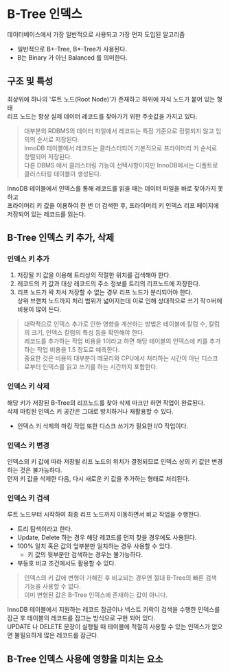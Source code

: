 # B-Tree 인덱스

데이터베이스에서 가장 일반적으로 사용되고 가장 먼저 도입된 알고리즘

- 일반적으로 B+-Tree, B\*-Tree가 사용된다.
- B는 Binary 가 아닌 Balanced 를 의미한다.

## 구조 및 특성

최상위에 하나의 '루트 노드(Root Node)'가 존재하고 하위에 자식 노드가 붙어 있는 형태 <br />
리프 노드는 항상 실제 데이터 레코드를 찾아가기 위한 주솟값을 가지고 있다.

> 대부분의 RDBMS의 데이터 파일에서 레코드는 특정 기준으로 정렬되지 않고 임의의 순서로 저장된다. <br />
> InnoDB 테이블에서 레코드는 클러스터되어 기본적으로 프라이머리 키 순서로 정렬되어 저장된다. <br />
> 다른 DBMS 에서 클러스터링 기능이 선택사항이지만 InnoDB에서는 디폴트로 클러스터링 테이블이 생성된다. <br />

InnoDB 테이블에서 인덱스를 통해 레코드를 읽을 때는 데이터 파일을 바로 찾아가지 못하고 <br />
프라이머리 키 값을 이용하여 한 번 더 검색한 후, 프라이머리 키 인덱스 리프 페이지에 저장되어 있는 레코드를 읽는다.

## B-Tree 인덱스 키 추가, 삭제

### 인덱스 키 추가

1. 저장될 키 값을 이용해 트리상의 적절한 위치를 검색해야 한다.
2. 레코드의 키 값과 대상 레코드의 주소 정보를 트리의 리프노드에 저장한다.
3. 리프 노드가 꽉 차서 저장할 수 없는 경우 리프 노드가 분리되어야 한다. <br />
   상위 브랜치 노드까지 처리 범위가 넓어지는데 이로 인해 상대적으로 쓰기 작ㅇ버에 비용이 많이 든다.

> 대략적으로 인덱스 추가로 인한 영향을 계산하는 방법은 테이블에 칼럼 수, 칼럼의 크기, 인덱스 칼럼의 특성 등을 확인해야 한다. <br />
> 레코드를 추가하는 작업 비용을 1이라고 하면 해당 테이블의 인덱스에 키를 추가하는 작업 비용을 1.5 정도로 예측한다. <br />
> 중요한 것은 비용의 대부분이 메모리와 CPU에서 처리하는 시간이 아닌 디스크로부터 인덱스를 읽고 쓰기를 하는 시간까지 포함한다.

### 인덱스 키 삭제

해당 키가 저장된 B-Tree의 리프노드를 찾아 삭제 마크만 하면 작업이 완료된다. <br />
삭제 마킹된 인덱스 키 공간은 그대로 방치하거나 재활용할 수 있다.

- 인덱스 키 삭제의 마킹 작업 또한 디스크 쓰기가 필요한 I/O 작업이다.

### 인덱스 키 변경

인덱스의 키 값에 따라 저장될 리프 노드의 위치가 결정되므로 인덱스 상의 키 값만 변경하는 것은 불가능하다. <br />
먼저 키 값을 삭제한 다음, 다시 새로운 키 값을 추가하는 형태로 처리된다.

### 인덱스 키 겁색

루트 노드부터 시작하여 최종 리프 노드까지 이동하면서 비교 작업을 수행한다. <br />

- 트리 탐색이라고 한다.
- Update, Delete 하는 경우 해당 레코드를 먼저 찾을 경우에도 사용된다.
- 100% 일치 혹은 값의 앞부분만 일치하는 경우 사용할 수 있다.
  - 키 값의 뒷부분만 검색하는 경우는 불가능하다.
- 부등호 비교 조건에서도 활용할 수 있다.

> 인덱스의 키 값에 변형이 가해진 후 비교되는 경우엔 절대 B-Tree의 빠른 검색 기능을 사용할 수 없다. <br />
> 이미 변형된 값은 B-Tree 인덱스에 존재하는 값이 아니다.

InnoDB 테이블에서 지원하는 레코드 잠금이나 넥스트 키락이 검색을 수행한 인덱스를 잠근 후 테이블의 레코드를 잠그는 방식으로 구현 되어 있다. <br />
UPDATE 나 DELETE 문장이 실행될 때 테이블에 적절히 사용할 수 있는 인덱스가 없으면 불필요하게 많은 레코드를 잠근다.

## B-Tree 인덱스 사용에 영향을 미치는 요소
